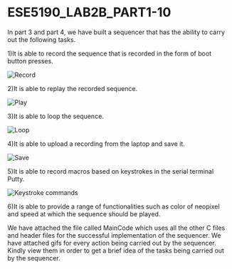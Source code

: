 # ESE5190_LAB2B_PART1-10

In part 3 and part 4, we have built a sequencer that has the ability to carry out the following tasks.

1)It is able to record the sequence that is recorded in the form of boot button presses.


![Record](https://user-images.githubusercontent.com/114092868/202754143-27544a0e-9576-495b-b1aa-23612a67cdb7.gif)


2)It is able to replay the recorded sequence.


![Play](https://user-images.githubusercontent.com/114092868/202754276-14da1305-f8ce-48fa-9cc2-94269e31360c.gif)


3)It is able to loop the sequence.


![Loop](https://user-images.githubusercontent.com/114092868/202754344-60e769e3-6cec-4179-9b68-9adb40c2c1eb.gif)


4)It is able to upload a recording from the laptop and save it.


![Save](https://user-images.githubusercontent.com/114092868/202754478-186c6ee8-c22c-4617-a774-5b2bd9d7d026.png)


5)It is able to record macros based on keystrokes in the serial terminal Putty.


![Keystroke commands](https://user-images.githubusercontent.com/114092868/202754615-c1b445ab-6fe9-4373-a00a-552487a4d5cb.gif)


6)It is able to provide a range of functionalities such as color of neopixel and speed at which the sequence should be played. 

We have attached the file called MainCode which uses all the other C files and header files for the successful implementation of the sequencer. We have attached gifs for every action being carried out by the sequencer. Kindly view them in order to get a brief idea of the tasks being carried out by the sequencer.

